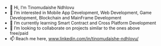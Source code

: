 - 👋 Hi, I’m Tinomudaishe Ndhlovu
- 👀 I’m interested in Mobile App Development, Web Development, Game Development, Blockchain and MainFrame Development
- 🌱 I’m currently learning Smart Contract and Cross Platform Development
- 💞️ I’m looking to collaborate on projects similar to the ones above free/paid
- 📫 Reach me here, www.linkedin.com/in/tinomudaishe-ndhlovu/

<!---
Ndhlovu1/Ndhlovu1 is a ✨ special ✨ repository because its `README.md` (this file) appears on your GitHub profile.
You can click the Preview link to take a look at your changes.
--->
